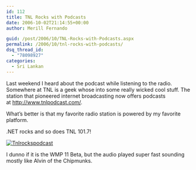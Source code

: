 ```yaml
---
id: 112
title: TNL Rocks with Podcasts
date: 2006-10-02T21:14:55+00:00
author: Merill Fernando

guid: /post/2006/10/TNL-Rocks-with-Podcasts.aspx
permalink: /2006/10/tnl-rocks-with-podcasts/
dsq_thread_id:
  - "78098927"
categories:
  - Sri Lankan
---
```

<P>Last weekend I heard about the podcast while listening to the radio. Somewhere at TNL is a geek whose into some really wicked cool stuff. The station that pioneered internet broadcasting now offers podcasts at&nbsp;<A href="http://www.tnlpodcast.com/">http://www.tnlpodcast.com/</A>. </P>
<P>What’s better&nbsp;is that my favorite radio station is powered by my favorite platform.</P>
<P>.NET rocks and so does TNL 101.7!</P>
<P><A href="http://www.tnlpodcast.com/"><IMG alt=Tnlrockspodcast src="http://www.merill.net/wp-content/uploads/contentbinary/tnlrockspodcast.jpg" border=0></A></P>
<P>I dunno if it is the WMP 11 Beta, but the audio played super fast sounding mostly like Alvin of the Chipmunks.</P>